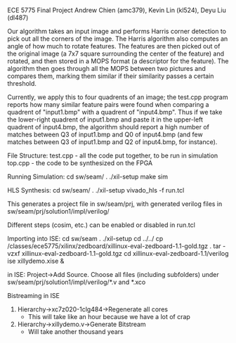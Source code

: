 ECE 5775 Final Project
Andrew Chien (amc379), Kevin Lin (kl524), Deyu Liu (dl487)

Our algorithm takes an input image and performs Harris corner detection to 
pick out all the corners of the image. The Harris algorithm also computes an
angle of how much to rotate features. The features are then picked out of the
original image (a 7x7 square surrounding the center of the feature) and rotated,
and then stored in a MOPS format (a descriptor for the feature). The algorithm
then goes through all the MOPS between two pictures and compares them, marking
them similar if their similarity passes a certain threshold. 

Currently, we apply this to four quadrents of an image; the test.cpp program
reports how many similar feature pairs were found when comparing a quadrent
of "input1.bmp" with a quadrent of "input4.bmp". Thus if we take the lower-right
quadrent of input1.bmp and paste it in the upper-left quadrent of input4.bmp,
the algorithm should report a high number of matches between Q3 of input1.bmp
and Q0 of input4.bmp (and few matches between Q3 of input1.bmp and Q2 of
input4.bmp, for instance).

File Structure:
  test.cpp - all the code put together, to be run in simulation
  top.cpp - the code to be synthesized on the FPGA

Running Simulation:
  cd sw/seam/
  . ./xil-setup
  make sim

HLS Synthesis:
  cd sw/seam/
  . ./xil-setup
  vivado_hls -f run.tcl

  This generates a project file in sw/seam/prj, with generated verilog files
  in sw/seam/prj/solution1/impl/verilog/
  
  Different steps (cosim, etc.) can be enabled or disabled in run.tcl

Importing into ISE:
  cd sw/seam
  . ./xil-setup
  cd ../../
  cp /classes/ece5775/xilinx/zedboard/xillinux-eval-zedboard-1.1-gold.tgz .
  tar -vzxf xillinux-eval-zedboard-1.1-gold.tgz
  cd xillinux-eval-zedboard-1.1/verilog
  ise xillydemo.xise &
  
  in ISE: Project->Add Source. Choose all files (including subfolders) under sw/seam/prj/solution1/impl/verilog/*.v and *.xco
  
Bistreaming in ISE
  1. Hierarchy->xc7z020-1clg484->Regenerate all cores
      - This will take like an hour because we have a lot of crap
  2. Hierarchy->xillydemo.v->Generate Bitstream
      - Will take another thousand years
